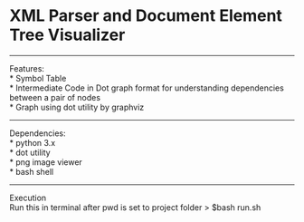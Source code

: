 <h1>XML Parser and Document Element Tree Visualizer</h1>
<hr>
Features:<br>
* Symbol Table <br>
* Intermediate Code in Dot graph format for understanding dependencies between a pair of nodes<br>
* Graph using dot utility by graphviz<br>
<hr>
Dependencies:<br>
* python 3.x <br>
* dot utility <br>
* png image viewer  <br>
* bash shell <br>
<hr>
Execution<br>
 Run this in terminal after pwd is set to project folder 
 > $bash run.sh 
